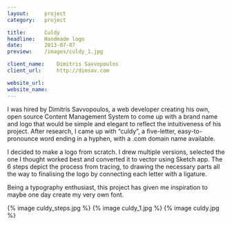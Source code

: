 ```yaml
---
layout:     project
category:   project

title:      Culdy
headline:   Handmade logo
date:       2013-07-07
preview:    /images/culdy_1.jpg

client_name:    Dimitris Savvopoulos
client_url:     http://dimsav.com

website_url:    
website_name:   
---
```

I was hired by Dimitris Savvopoulos, a web developer creating his own, open source Content Management System to come up with a brand name and logo that would be simple and elegant to reflect the intuitiveness of his project. After research, I came up with “culdy”, a five-letter, easy-to-pronounce word ending in a hyphen, with a .com domain name available.

I decided to make a logo from scratch. I drew multiple versions, selected the one I thought worked best and converted it to vector using Sketch app. The 6 steps depict the process from tracing, to drawing the necessary parts all the way to finalising the logo by connecting each letter with a ligature.

Being a typography enthusiast, this project has given me inspiration to maybe one day create my very own font.

{% image culdy_steps.jpg %}
{% image culdy_1.jpg %}
{% image culdy.jpg %}